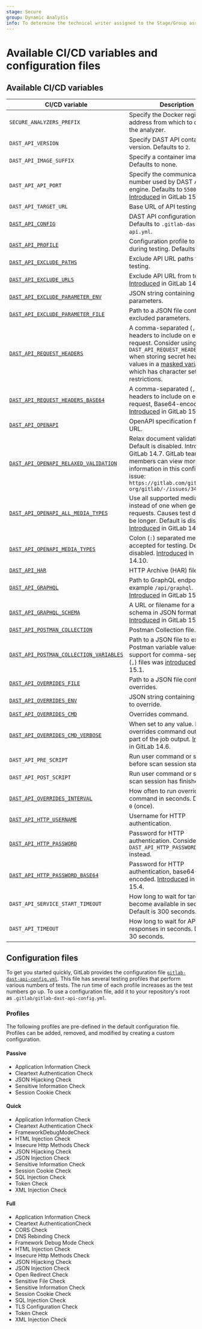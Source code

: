 ```yaml
---
stage: Secure
group: Dynamic Analysis
info: To determine the technical writer assigned to the Stage/Group associated with this page, see https://handbook.gitlab.com/handbook/product/ux/technical-writing/#assignments
---
```


# Available CI/CD variables and configuration files

## Available CI/CD variables

| CI/CD variable                                       | Description        |
|------------------------------------------------------|--------------------|
| `SECURE_ANALYZERS_PREFIX`                            | Specify the Docker registry base address from which to download the analyzer. |
| `DAST_API_VERSION`                                   | Specify DAST API container version. Defaults to `2`. |
| `DAST_API_IMAGE_SUFFIX`                              | Specify a container image suffix. Defaults to none. |
| `DAST_API_API_PORT`                                  | Specify the communication port number used by DAST API engine. Defaults to `5500`. [Introduced](https://gitlab.com/gitlab-org/gitlab/-/issues/367734) in GitLab 15.5. |
| `DAST_API_TARGET_URL`                                 | Base URL of API testing target. |
|[`DAST_API_CONFIG`](#configuration-files)              | DAST API configuration file. Defaults to `.gitlab-dast-api.yml`. |
|[`DAST_API_PROFILE`](#configuration-files)             | Configuration profile to use during testing. Defaults to `Quick`. |
|[`DAST_API_EXCLUDE_PATHS`](customizing_analyzer_settings.md#exclude-paths)              | Exclude API URL paths from testing. |
|[`DAST_API_EXCLUDE_URLS`](customizing_analyzer_settings.md#exclude-urls)               | Exclude API URL from testing. [Introduced](https://gitlab.com/gitlab-org/gitlab/-/issues/357195) in GitLab 14.10. |
|[`DAST_API_EXCLUDE_PARAMETER_ENV`](customizing_analyzer_settings.md#exclude-parameters)       | JSON string containing excluded parameters. |
|[`DAST_API_EXCLUDE_PARAMETER_FILE`](customizing_analyzer_settings.md#exclude-parameters)      | Path to a JSON file containing excluded parameters. |
|[`DAST_API_REQUEST_HEADERS`](customizing_analyzer_settings.md#request-headers)      | A comma-separated (`,`) list of headers to include on each scan request. Consider using `DAST_API_REQUEST_HEADERS_BASE64`  when storing secret header values in a [masked variable](../../../../ci/variables/index.md#mask-a-cicd-variable), which has character set restrictions. |
|[`DAST_API_REQUEST_HEADERS_BASE64`](customizing_analyzer_settings.md#request-headers)      | A comma-separated (`,`) list of headers to include on each scan request, Base64-encoded. [Introduced](https://gitlab.com/gitlab-org/gitlab/-/issues/378440) in GitLab 15.6. |
|[`DAST_API_OPENAPI`](enabling_the_analyzer.md#openapi-specification)           | OpenAPI specification file or URL. |
|[`DAST_API_OPENAPI_RELAXED_VALIDATION`](enabling_the_analyzer.md#openapi-specification) | Relax document validation. Default is disabled. Introduced in GitLab 14.7. GitLab team members can view more information in this confidential issue: `https://gitlab.com/gitlab-org/gitlab/-/issues/345950`  |
|[`DAST_API_OPENAPI_ALL_MEDIA_TYPES`](enabling_the_analyzer.md#openapi-specification)  | Use all supported media types instead of one when generating requests. Causes test duration to be longer. Default is disabled. [Introduced](https://gitlab.com/gitlab-org/gitlab/-/issues/333304) in GitLab 14.10. |
|[`DAST_API_OPENAPI_MEDIA_TYPES`](enabling_the_analyzer.md#openapi-specification)  | Colon (`:`) separated media types accepted for testing. Default is disabled. [Introduced](https://gitlab.com/gitlab-org/gitlab/-/issues/333304) in GitLab 14.10. |
|[`DAST_API_HAR`](enabling_the_analyzer.md#http-archive-har)                    | HTTP Archive (HAR) file. |
|[`DAST_API_GRAPHQL`](enabling_the_analyzer.md#graphql-schema)                  | Path to GraphQL endpoint, for example `/api/graphql`. [Introduced](https://gitlab.com/gitlab-org/gitlab/-/issues/352780) in GitLab 15.4. |
|[`DAST_API_GRAPHQL_SCHEMA`](enabling_the_analyzer.md#graphql-schema)           | A URL or filename for a GraphQL schema in JSON format. [Introduced](https://gitlab.com/gitlab-org/gitlab/-/issues/352780) in GitLab 15.4. |
|[`DAST_API_POSTMAN_COLLECTION`](enabling_the_analyzer.md#postman-collection)   | Postman Collection file. |
|[`DAST_API_POSTMAN_COLLECTION_VARIABLES`](enabling_the_analyzer.md#postman-variables) | Path to a JSON file to extract Postman variable values. The support for comma-separated (`,`) files was [introduced](https://gitlab.com/gitlab-org/gitlab/-/issues/356312) in GitLab 15.1. |
|[`DAST_API_OVERRIDES_FILE`](customizing_analyzer_settings.md#overrides)                | Path to a JSON file containing overrides. |
|[`DAST_API_OVERRIDES_ENV`](customizing_analyzer_settings.md#overrides)                 | JSON string containing headers to override. |
|[`DAST_API_OVERRIDES_CMD`](customizing_analyzer_settings.md#overrides)                 | Overrides command. |
|[`DAST_API_OVERRIDES_CMD_VERBOSE`](customizing_analyzer_settings.md#overrides)         | When set to any value. It shows overrides command output as part of the job output. [Introduced](https://gitlab.com/gitlab-org/gitlab/-/issues/334578) in GitLab 14.6. |
|`DAST_API_PRE_SCRIPT`                                  | Run user command or script before scan session starts. |
|`DAST_API_POST_SCRIPT`                                 | Run user command or script after scan session has finished. |
|[`DAST_API_OVERRIDES_INTERVAL`](customizing_analyzer_settings.md#overrides)            | How often to run overrides command in seconds. Defaults to `0` (once). |
|[`DAST_API_HTTP_USERNAME`](customizing_analyzer_settings.md#http-basic-authentication) | Username for HTTP authentication. |
|[`DAST_API_HTTP_PASSWORD`](customizing_analyzer_settings.md#http-basic-authentication) | Password for HTTP authentication. Consider using `DAST_API_HTTP_PASSWORD_BASE64` instead. |
|[`DAST_API_HTTP_PASSWORD_BASE64`](customizing_analyzer_settings.md#http-basic-authentication) | Password for HTTP authentication, base64-encoded. [Introduced](https://gitlab.com/gitlab-org/security-products/analyzers/api-fuzzing-src/-/merge_requests/702) in GitLab 15.4. |
|`DAST_API_SERVICE_START_TIMEOUT`                       | How long to wait for target API to become available in seconds. Default is 300 seconds. |
|`DAST_API_TIMEOUT`                                     | How long to wait for API responses in seconds. Default is 30 seconds. |

## Configuration files

To get you started quickly, GitLab provides the configuration file
[`gitlab-dast-api-config.yml`](https://gitlab.com/gitlab-org/security-products/analyzers/dast/-/blob/master/config/gitlab-dast-api-config.yml).
This file has several testing profiles that perform various numbers of tests. The run time of each
profile increases as the test numbers go up. To use a configuration file, add it to your
repository's root as `.gitlab/gitlab-dast-api-config.yml`.

### Profiles

The following profiles are pre-defined in the default configuration file. Profiles
can be added, removed, and modified by creating a custom configuration.

#### Passive

- Application Information Check
- Cleartext Authentication Check
- JSON Hijacking Check
- Sensitive Information Check
- Session Cookie Check

#### Quick

- Application Information Check
- Cleartext Authentication Check
- FrameworkDebugModeCheck
- HTML Injection Check
- Insecure Http Methods Check
- JSON Hijacking Check
- JSON Injection Check
- Sensitive Information Check
- Session Cookie Check
- SQL Injection Check
- Token Check
- XML Injection Check

#### Full

- Application Information Check
- Cleartext AuthenticationCheck
- CORS Check
- DNS Rebinding Check
- Framework Debug Mode Check
- HTML Injection Check
- Insecure Http Methods Check
- JSON Hijacking Check
- JSON Injection Check
- Open Redirect Check
- Sensitive File Check
- Sensitive Information Check
- Session Cookie Check
- SQL Injection Check
- TLS Configuration Check
- Token Check
- XML Injection Check
